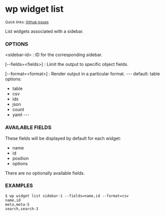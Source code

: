 # wp widget list

<small>Quick links: <a href="https://github.com/wp-cli/wp-cli/issues?q=is%3Aopen+label%3Acommand%3Awidget-list+sort%3Aupdated-desc">Github issues</a></small>

List widgets associated with a sidebar.

### OPTIONS

&lt;sidebar-id&gt;
: ID for the corresponding sidebar.

[\--fields=&lt;fields&gt;]
: Limit the output to specific object fields.

[\--format=&lt;format&gt;]
: Render output in a particular format.
\---
default: table
options:
  - table
  - csv
  - ids
  - json
  - count
  - yaml
\---

### AVAILABLE FIELDS

These fields will be displayed by default for each widget:

* name
* id
* position
* options

There are no optionally available fields.

### EXAMPLES

    $ wp widget list sidebar-1 --fields=name,id --format=csv
    name,id
    meta,meta-5
    search,search-3



